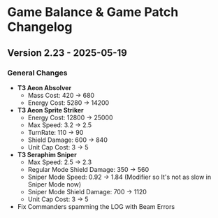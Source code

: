 # Game Balance & Game Patch Changelog

## Version 2.23 - 2025-05-19
### General Changes
- **T3 Aeon Absolver**
    - Mass Cost: 420 -> 680
    - Energy Cost: 5280 -> 14200
- **T3 Aeon Sprite Striker**
    - Energy Cost: 12800 -> 25000
    - Max Speed: 3.2 -> 2.5
    - TurnRate: 110 -> 90
    - Shield Damage: 600 -> 840
    - Unit Cap Cost: 3 -> 5
- **T3 Seraphim Sniper**
    - Max Speed: 2.5 -> 2.3
    - Regular Mode Shield Damage: 350 -> 560
    - Sniper Mode Speed: 0.92 -> 1.84 (Modifier so It's not as slow in Sniper Mode now)
    - Sniper Mode Shield Damage: 700 -> 1120
    - Unit Cap Cost: 3 -> 5
- Fix Commanders spamming the LOG with Beam Errors